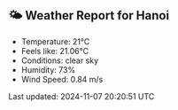 <!-- WEATHER-START -->
## 🌤 Weather Report for Hanoi

- Temperature: 21°C
- Feels like: 21.06°C
- Conditions: clear sky
- Humidity: 73%
- Wind Speed: 0.84 m/s

Last updated: 2024-11-07 20:20:51 UTC
<!-- WEATHER-END -->
